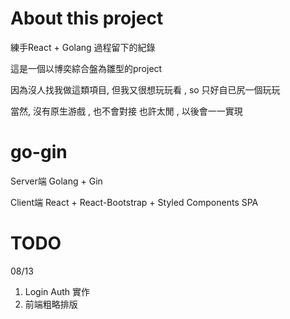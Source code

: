 # About this project

練手React + Golang 過程留下的紀錄

這是一個以博奕綜合盤為雛型的project

因為沒人找我做這類項目, 但我又很想玩玩看 , so 只好自已尻一個玩玩

當然, 沒有原生游戲 , 也不會對接 
也許太閒 , 以後會一一實現

# go-gin

Server端
Golang + Gin 

Client端
React + React-Bootstrap + Styled Components
SPA 


# TODO
08/13 
1. Login Auth 實作
2. 前端粗略排版

